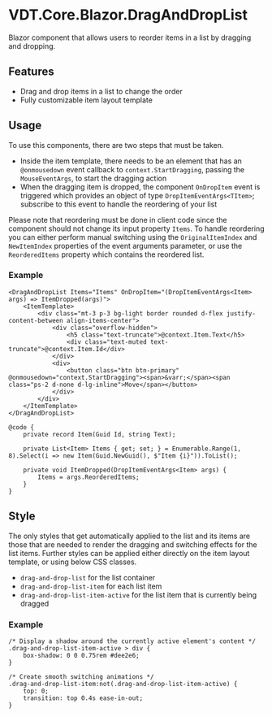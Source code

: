 ﻿# VDT.Core.Blazor.DragAndDropList

Blazor component that allows users to reorder items in a list by dragging and dropping.

## Features

- Drag and drop items in a list to change the order
- Fully customizable item layout template

## Usage

To use this components, there are two steps that must be taken.

- Inside the item template, there needs to be an element that has an `@onmousedown` event callback to `context.StartDragging`, passing the `MouseEventArgs`,
  to start the dragging action
- When the dragging item is dropped, the component `OnDropItem` event is triggered which provides an object of type `DropItemEventArgs<TItem>`; subscribe to
  this event to handle the reordering of your list

Please note that reordering must be done in client code since the component should not change its input property `Items`. To handle reordering you can either
perform manual switching using the `OriginalItemIndex` and `NewItemIndex` properties of the event arguments parameter, or use the `ReorderedItems` property
which contains the reordered list.

### Example

```
<DragAndDropList Items="Items" OnDropItem="(DropItemEventArgs<Item> args) => ItemDropped(args)">
    <ItemTemplate>
        <div class="mt-3 p-3 bg-light border rounded d-flex justify-content-between align-items-center">
            <div class="overflow-hidden">
                <h5 class="text-truncate">@context.Item.Text</h5>
                <div class="text-muted text-truncate">@context.Item.Id</div>
            </div>
            <div>
                <button class="btn btn-primary" @onmousedown="context.StartDragging"><span>&varr;</span><span class="ps-2 d-none d-lg-inline">Move</span></button>
            </div>
        </div>
    </ItemTemplate>
</DragAndDropList>

@code {
    private record Item(Guid Id, string Text);

    private List<Item> Items { get; set; } = Enumerable.Range(1, 8).Select(i => new Item(Guid.NewGuid(), $"Item {i}")).ToList();

    private void ItemDropped(DropItemEventArgs<Item> args) {
        Items = args.ReorderedItems;
    }
}
```

## Style

The only styles that get automatically applied to the list and its items are those that are needed to render the dragging and switching effects for the list
items. Further styles can be applied either directly on the item layout template, or using below CSS classes.

- `drag-and-drop-list` for the list container
- `drag-and-drop-list-item` for each list item
- `drag-and-drop-list-item-active` for the list item that is currently being dragged

### Example

```
/* Display a shadow around the currently active element's content */
.drag-and-drop-list-item-active > div {
    box-shadow: 0 0 0.75rem #dee2e6;
}

/* Create smooth switching animations */
.drag-and-drop-list-item:not(.drag-and-drop-list-item-active) {
    top: 0;
    transition: top 0.4s ease-in-out;
}

```
